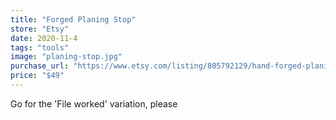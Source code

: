 ```yaml
---
title: "Forged Planing Stop"
store: "Etsy"
date: 2020-11-4
tags: "tools"
image: "planing-stop.jpg"
purchase_url: "https://www.etsy.com/listing/805792129/hand-forged-planing-stop-woodworking?variation0=1544026644"
price: "$49"
---
```

Go for the 'File worked' variation, please
